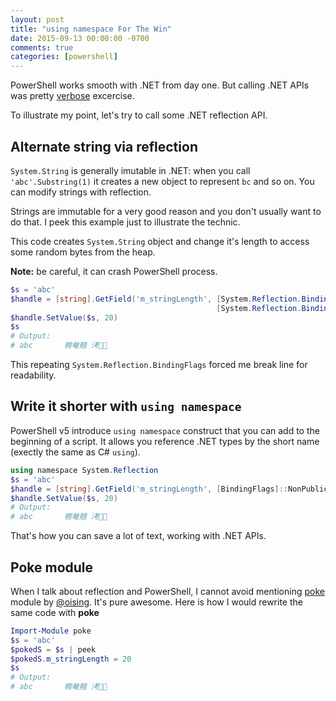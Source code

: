 ```yaml
---
layout: post
title: "using namespace For The Win"
date: 2015-09-13 00:00:00 -0700
comments: true
categories: [powershell]
---
```


PowerShell works smooth with .NET from day one. 
But calling .NET APIs was pretty [verbose](http://serverfault.com/questions/74744/using-namespaces-in-powershell) excercise.

To illustrate my point, let's try to call some .NET reflection API.

## Alternate string via reflection

`System.String` is generally imutable in .NET:
when you call `'abc'.Substring(1)` it creates a new object to represent `bc` and so on.
You can modify strings with reflection.

Strings are immutable for a very good reason and you don't usually want to do that.
I peek this example just to illustrate the technic.

This code creates `System.String` object and change it's length to access some random bytes from the heap.

**Note:** be careful, it can crash PowerShell process.

~~~powershell
$s = 'abc'
$handle = [string].GetField('m_stringLength', [System.Reflection.BindingFlags]::NonPublic -bor ` 
                                              [System.Reflection.BindingFlags]::Instance)
$handle.SetValue($s, 20)
$s
# Output:
# abc       櫠奙翹 洘 
~~~

This repeating `System.Reflection.BindingFlags` forced me break line for readability.

## Write it shorter with `using namespace`

PowerShell v5 introduce `using namespace` construct that you can add to the beginning of a script.
It allows you reference .NET types by the short name (exectly the same as C# `using`).

~~~powershell
using namespace System.Reflection
$s = 'abc'
$handle = [string].GetField('m_stringLength', [BindingFlags]::NonPublic -bor [BindingFlags]::Instance)
$handle.SetValue($s, 20)
# Output:
# abc       櫠奙翹 洘 
~~~

That's how you can save a lot of text, working with .NET APIs.

## Poke module

When I talk about reflection and PowerShell, I cannot avoid mentioning [poke](https://github.com/oising/poke) module by [@oising](https://github.com/oising).
It's pure awesome.
Here is how I would rewrite the same code with **poke**

~~~powershell
Import-Module poke
$s = 'abc'
$pokedS = $s | peek
$pokedS.m_stringLength = 20
$s
# Output:
# abc       櫠奙翹 洘 
~~~


